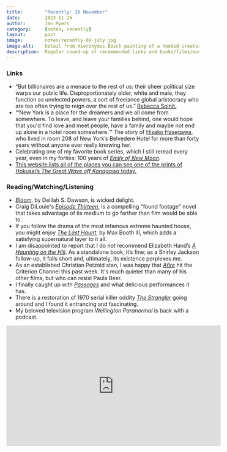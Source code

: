 ```yaml
---
title:        "Recently: 26 November"
date:         2023-11-26
author:       Jen Myers
category:     [notes, recently]
layout:       post
image:        notes/recently-08-july.jpg
image-alt:    Detail from Hieronymus Bosch painting of a hooded creature with a long snout and a jagged cloak holding a book in its thin, scaled hands
description:  Regular round-up of recommended links and books/films/music
---
```


### Links

- “But billionaires are a menace to the rest of us: their sheer political size warps our public life. Disproportionately older, white and male, they function as unelected powers, a sort of freelance global aristocracy who are too often trying to reign over the rest of us.” [Rebecca Solnit.](https://www.theguardian.com/commentisfree/2023/nov/20/billionaires-great-carbon-divide-planet-climate-crisis)
- “‘New York is a place for the dreamers and we all come from somewhere. To leave, and leave your families behind, one would hope that you'd find love and meet people, have a family and maybe not end up alone in a hotel room somewhere.’” The story of [Hisako Hasegawa](https://www.npr.org/2023/11/15/1213003434/she-lived-in-a-new-york-hotel-for-more-than-40-years-but-her-life-was-a-mystery), who lived in room 208 of New York’s Belvedere Hotel for more than forty years without anyone ever really knowing her.
- Celebrating one of my favorite book series, which I still reread every year, even in my forties: 100 years of [_Emily of New Moon_](https://www.nytimes.com/2023/11/15/books/review/emily-of-new-moon-lucy-maud-montgomery.html).
- [This website lists all of the places you can see one of the prints of Hokusai’s _The Great Wave off Kanagawa_ today.](https://greatwavetoday.com/)

### Reading/Watching/Listening

- [_Bloom_](https://app.thestorygraph.com/books/3611fe7b-0830-43b4-b5b0-11b6852900b9), by Delilah S. Dawson, is wicked delight.
- Craig DiLouie's [_Episode Thirteen_](https://app.thestorygraph.com/books/afb3a965-f9a0-4096-a30e-b923c5598242), is a compelling "found footage" novel that takes advantage of its medium to go farther than film would be able to.
- If you follow the drama of the most infamous extreme haunted house, you might enjoy [_The Last Haunt_](https://app.thestorygraph.com/books/e753c994-41d7-48f2-a695-93752a50cde5), by Max Booth III, which adds a satisfying supernatural layer to it all.
- I am disappointed to report that I do _not_ recommend Elizabeth Hand’s [_A Haunting on the Hill_](https://app.thestorygraph.com/books/25391d48-43a3-4c80-816f-5d29b22e29b7). As a standalone book, it’s fine; as a Shirley Jackson follow-up, it falls short and, ultimately, its existence perplexes me.
- As an established Christian Petzold stan, I was happy that [_Afire_](https://letterboxd.com/film/afire/) hit the Criterion Channel this past week. It's much quieter than many of his other films, but who can resist Paula Beer.
- I finally caught up with [_Passages_](https://letterboxd.com/film/passages-2023/) and what delicious performances it has.
- There is a restoration of 1970 serial killer oddity [_The Strangler_](https://letterboxd.com/film/the-strangler-1970/) going around and I found it entrancing and fascinating.
- My beloved television program _Wellington Paranormal_ is back with a podcast.

<div class="youtube-video-container">
	<iframe width="560" height="315" src="https://www.youtube.com/embed/wZzT92VnVYo?si=ZaX6h5CqrBCvy4oT" title="YouTube video player" frameborder="0" allow="accelerometer; autoplay; clipboard-write; encrypted-media; gyroscope; picture-in-picture; web-share" allowfullscreen></iframe>
</div>